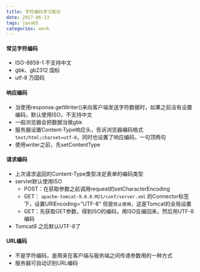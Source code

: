 ```yaml
---
title: 字符编码学习笔记
date: 2017-06-13
tags: javaEE
categories: work
---
```


#### 常见字符编码 ####
- ISO-8859-1 不支持中文
- gbk、gb2312 国标 
- utf-8 万国码

#### 响应编码 ####
- 当使用response.getWriter()来向客户端发送字符数据时，如果之前没有设置编码，默认使用ISO，不支持中文
- 一般浏览器会把数据当做gbk
- 服务器设置Content-Type响应头，告诉浏览器编码格式 `text/html;charset=utf-8`，同时也设置了响应编码，一句顶两句
- 使用writer之前，先setContentType

#### 请求编码 ####

- 上次请求返回的Content-Type类型决定表单的编码类型
- servlet默认使用ISO
	- POST：在获取参数之前调用request的setCharacterEncoding
    - GET： `apache-tomcat-9.0.0.M21/conf/server.xml` 的Connector标签下，设置URIEncoding="UTF-8" 但是`禁止使用`，这是Tomcat的全局设置
    - GET：先获取GET参数，得到ISO的编码，用ISO反编回来，然后用UTF-8编码
- Tomcat8 之后默认UTF-8了

#### URL编码 ####
- 不是字符编码，是用来在客户端与服务端之间传递参数用的一种方式
- 服务器可自动识别URL编码


